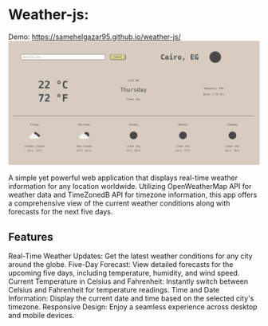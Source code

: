 # **Weather-js:**

Demo: https://samehelgazar95.github.io/weather-js/ <br>
![Screenshot from 2024-05-30 03-53-56](/assets/Screenshot%20from%202024-05-30%2003-53-56.png)

A simple yet powerful web application that displays real-time weather information for any location worldwide. Utilizing OpenWeatherMap API for weather data and TimeZonedB API for timezone information, this app offers a comprehensive view of the current weather conditions along with forecasts for the next five days.

## Features

Real-Time Weather Updates: Get the latest weather conditions for any city around the globe.
Five-Day Forecast: View detailed forecasts for the upcoming five days, including temperature, humidity, and wind speed.
Current Temperature in Celsius and Fahrenheit: Instantly switch between Celsius and Fahrenheit for temperature readings.
Time and Date Information: Display the current date and time based on the selected city's timezone.
Responsive Design: Enjoy a seamless experience across desktop and mobile devices.
